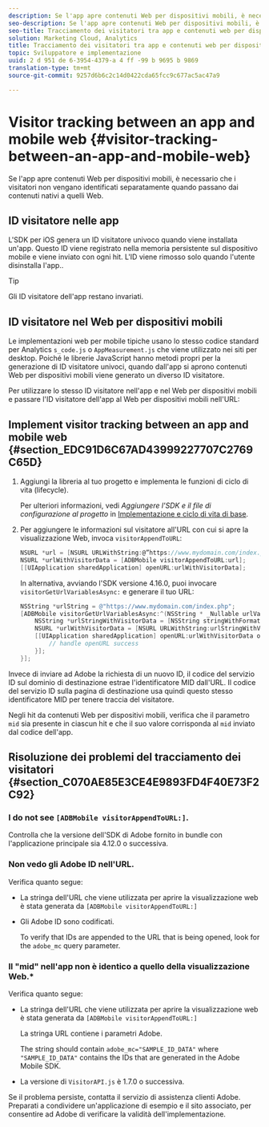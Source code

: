 ```yaml
---
description: Se l'app apre contenuti Web per dispositivi mobili, è necessario che i visitatori non vengano identificati separatamente quando passano dai contenuti nativi a quelli Web.
seo-description: Se l'app apre contenuti Web per dispositivi mobili, è necessario che i visitatori non vengano identificati separatamente quando passano dai contenuti nativi a quelli Web.
seo-title: Tracciamento dei visitatori tra app e contenuti web per dispositivi mobili
solution: Marketing Cloud, Analytics
title: Tracciamento dei visitatori tra app e contenuti web per dispositivi mobili
topic: Sviluppatore e implementazione
uuid: 2 d 951 de 6-3954-4379-a 4 ff -99 b 9695 b 9869
translation-type: tm+mt
source-git-commit: 9257d6b6c2c14d0422cda65fcc9c677ac5ac47a9

---
```



# Visitor tracking between an app and mobile web  {#visitor-tracking-between-an-app-and-mobile-web}

Se l'app apre contenuti Web per dispositivi mobili, è necessario che i visitatori non vengano identificati separatamente quando passano dai contenuti nativi a quelli Web.

## ID visitatore nelle app

L'SDK per iOS genera un ID visitatore univoco quando viene installata un'app. Questo ID viene registrato nella memoria persistente sul dispositivo mobile e viene inviato con ogni hit. L'ID viene rimosso solo quando l'utente disinstalla l'app..

>[!TIP]
>
>Gli ID visitatore dell'app restano invariati.

## ID visitatore nel Web per dispositivi mobili

Le implementazioni web per mobile tipiche usano lo stesso codice standard per Analytics `s_code.js` o `AppMeasurement.js` che viene utilizzato nei siti per desktop. Poiché le librerie JavaScript hanno metodi propri per la generazione di ID visitatore univoci, quando dall'app si aprono contenuti Web per dispositivi mobili viene generato un diverso ID visitatore.

Per utilizzare lo stesso ID visitatore nell'app e nel Web per dispositivi mobili e passare l'ID visitatore dell'app al Web per dispositivi mobili nell'URL:

## Implement visitor tracking between an app and mobile web {#section_EDC91D6C67AD43999227707C2769C65D}

1. Aggiungi la libreria al tuo progetto e implementa le funzioni di ciclo di vita (lifecycle).

   Per ulteriori informazioni, vedi *Aggiungere l'SDK e il file di configurazione al progetto* in [Implementazione e ciclo di vita di base](/help/ios/getting-started/dev-qs.md).
1. Per aggiungere le informazioni sul visitatore all'URL con cui si apre la visualizzazione Web, invoca `visitorAppendToURL`:

   ```objective-c
   NSURL *url = [NSURL URLWithString:@”https://www.mydomain.com/index.php"]; 
   NSURL *urlWithVisitorData = [ADBMobile visitorAppendToURL:url]; 
   [[UIApplication sharedApplication] openURL:urlWithVisitorData];
   ```

   In alternativa, avviando l'SDK versione 4.16.0, puoi invocare `visitorGetUrlVariablesAsync:` e generare il tuo URL:

   ```objective-c
   NSString *urlString = @"https://www.mydomain.com/index.php"; 
   [ADBMobile visitorGetUrlVariablesAsync:^(NSString * _Nullable urlVariables) { 
       NSString *urlStringWithVisitorData = [NSString stringWithFormat:@"%@?%@", urlString, urlVariables]; 
       NSURL *urlWithVisitorData = [NSURL URLWithString:urlStringWithVisitorData]; 
       [[UIApplication sharedApplication] openURL:urlWithVisitorData options:@{} completionHandler:^(BOOL success) { 
           // handle openURL success 
       }]; 
   }];
   ```

Invece di inviare ad Adobe la richiesta di un nuovo ID, il codice del servizio ID sul dominio di destinazione estrae l'identificatore MID dall'URL. Il codice del servizio ID sulla pagina di destinazione usa quindi questo stesso identificatore MID per tenere traccia del visitatore.

Negli hit da contenuti Web per dispositivi mobili, verifica che il parametro `mid` sia presente in ciascun hit e che il suo valore corrisponda al `mid` inviato dal codice dell'app.

## Risoluzione dei problemi del tracciamento dei visitatori {#section_C070AE85E3CE4E9893FD4F40E73F2C92}

### I do not see `[ADBMobile visitorAppendToURL:]`.

Controlla che la versione dell'SDK di Adobe fornito in bundle con l'applicazione principale sia 4.12.0 o successiva.

### Non vedo gli Adobe ID nell'URL.

Verifica quanto segue:

* La stringa dell'URL che viene utilizzata per aprire la visualizzazione web è stata generata da  `[ADBMobile visitorAppendToURL:]`

* Gli Adobe ID sono codificati.

   To verify that IDs are appended to the URL that is being opened, look for the `adobe_mc` query parameter.

### Il "mid" nell'app non è identico a quello della visualizzazione Web.*

Verifica quanto segue:

* La stringa dell'URL che viene utilizzata per aprire la visualizzazione web è stata generata da `[ADBMobile visitorAppendToURL:]`

   La stringa URL contiene i parametri Adobe.

   The string should contain `adobe_mc="SAMPLE_ID_DATA"` where `"SAMPLE_ID_DATA"` contains the IDs that are generated in the Adobe Mobile SDK.

* La versione di `VisitorAPI.js` è 1.7.0 o successiva.

Se il problema persiste, contatta il servizio di assistenza clienti Adobe. Preparati a condividere un'applicazione di esempio e il sito associato, per consentire ad Adobe di verificare la validità dell'implementazione.
